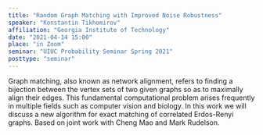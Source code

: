 ```yaml
---
title: "Random Graph Matching with Improved Noise Robustness"
speaker: "Konstantin Tikhomirov"
affiliation: "Georgia Institute of Technology"
date: "2021-04-14 15:00"
place: "in Zoom"
seminar: "UIUC Probability Seminar Spring 2021" 
posttype: "seminar"
---
```


Graph matching, also known as network alignment, refers to finding a bijection between the vertex sets of two given graphs so as to maximally align their edges. This fundamental computational problem arises frequently in multiple fields such as computer vision and biology. In this work we will discuss a new algorithm for exact matching of correlated Erdos-Renyi graphs. Based on joint work with Cheng Mao and Mark Rudelson.
